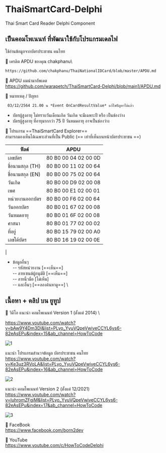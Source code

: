 
# ThaiSmartCard-Delphi
Thai Smart Card Reader Delphi Component

## เป็นคอมโพเนนท์ ที่พัฒนาใช้กับโปรแกรมเดลไฟ
ใช้อ่านข้อมูลจากบัตรประชาชน คนไทย


📌 เครดิต APDU ของคุณ chakphanu\
```xml
https://github.com/chakphanu/ThaiNationalIDCard/blob/master/APDU.md
```

📌 APDU ผมนำมาอัพเดต\
https://github.com/warapetch/ThaiSmartCard-Delphi/blob/main1/APDU.md


🔷 หมายเหตุ / ปัญหา
```xml
 03/12/2564 21.00 น *Event OnCardResultValue* แก้ไขปัญหาได้แล้ว
 ```
* บัตรผู้สูงอายุ ไม่ทราบวันเดือนเกิด วันเกิด จะมีเฉพาะปี หรือ เป็นช่องว่าง
* บัตรผู้สูงอายุ ที่อายุมากกว่า 75 ปี วันหมดอายุ อาจเป็นช่องว่าง


🔷 โปรแกรม ==ThaiSmartCard Explorer==\
สามารถมองเห็นได้เฉพาะส่วนที่เป็น Public (== เท่าที่เห็นบนหน้าบัตรประชาชน ==)

|  ฟิลด์  		 | APDU                 |
|--------------|---------------------|
| เลขบัตร		 | 80 B0 00 04 02 00 0D |
| ชื่อนามสกุล (TH)| 80 B0 00 11 02 00 64 |
| ชื่อนามสกุล (EN)| 80 B0 00 75 02 00 64 |
| วันเกิด        | 80 B0 00 D9 02 00 08 |
| เพศ         | 80 B0 00 E1 02 00 01 |
| หน่วยงานออกบัตร	| 80 B0 00 F6 02 00 64 |
| วันออกบัตร		| 80 B0 01 67 02 00 08 |
| วันหมดอายุ	| 80 B0 01 6F 02 00 08 |
| ศาสนา		| 80 B0 01 77 02 00 02 |
| ที่อยู่		| 80 B0 15 79 02 00 A0 |
| เลขใต้บัตร		| 80 B0 16 19 02 00 0E |
|

* ข้อมูลอื่นๆ   \
-- รหัสหน่วยงาน [==เห็น==]  \
-- ลายเซนต์ผู้อนุมัติ [==เห็น==]  \
-- ลายนิ้วมือ [ไม่เห็น]  \
-- และอื่นๆ [==ลองค้นหาดู==]  \



## เนื้อหา + คลิป บน ยูทูป
🔷 วิดีโอ
แนะนำ คอมโพเนนท์ Version 1 (ตั้งแต่ 2014) \

https://www.youtube.com/watch?v=bAw9Y4Dm3DI&list=PLyo_YyuVQpeVwiveCCYL6ys6-82eAsEPu&index=15&ab_channel=HowToCode

![1](https://img.youtube.com/vi/bAw9Y4Dm3DI/0.jpg)

แนะนำ โปรแกรมสำนวจข้อมูล บัตรประชาชน คนไทย  \
https://www.youtube.com/watch?v=Ke3uz3RVoLA&list=PLyo_YyuVQpeVwiveCCYL6ys6-82eAsEPu&index=16&ab_channel=HowToCode

![2](https://img.youtube.com/vi/Ke3uz3RVoLA/0.jpg)


แนะนำ คอมโพเนนท์ Version 2 (ตั้งแต่ 12/2021)  \
https://www.youtube.com/watch?v=luhromZFgjM&list=PLyo_YyuVQpeVwiveCCYL6ys6-82eAsEPu&index=17&ab_channel=HowToCode

![3](https://img.youtube.com/vi/luhromZFgjM/0.jpg)


🔷 FaceBook  \
https://www.facebook.com/born2dev

🔷 YouTube  \
https://www.youtube.com/c/HowToCodeDelphi

